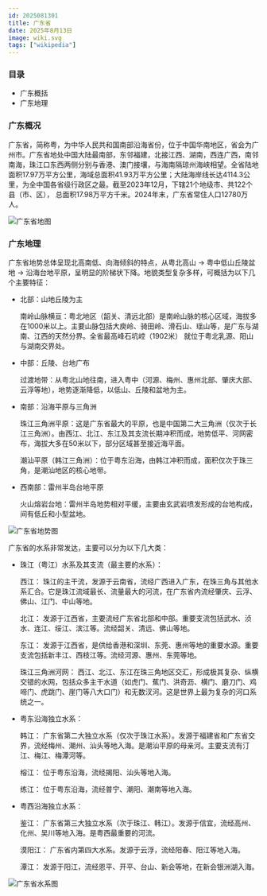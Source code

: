 ```yaml
---
id: 2025081301
title: 广东省
date: 2025年8月13日
image: wiki.svg
tags: ["wikipedia"]
---
```



### 目录

 - 广东概括
 - 广东地理


### 广东概况

广东省，简称粤，为中华人民共和国南部沿海省份，位于中国华南地区，省会为广州市。广东省地处中国大陆最南部，东邻福建，北接江西、湖南，西连广西，南邻南海，珠江口东西两侧分别与香港、澳门接壤，与海南隔琼州海峡相望。全省陆地面积17.97万平方公里，海域总面积41.93万平方公里；大陆海岸线长达4114.3公里，为全中国各省级行政区之最。截至2023年12月，下辖21个地级市、共122个县（市、区）， 总面积17.98万平方千米。2024年末，广东省常住人口12780万人。

![广东省地图](https://loongzxl.com/blogs/20250813广东省地图.jpg)


### 广东地理

广东省地势总体呈现北高南低、向海倾斜的特点，从粤北高山 → 粤中低山丘陵盆地 → 沿海台地平原，呈明显的阶梯状下降。地貌类型复杂多样，可概括为以下几个主要特征：

- 北部：山地丘陵为主

    南岭山脉横亘：粤北地区（韶关、清远北部）是南岭山脉的核心区域，海拔多在1000米以上。主要山脉包括大庾岭、骑田岭、滑石山、瑶山等，是广东与湖南、江西的天然分界。全省最高峰石坑崆（1902米） 就位于粤北乳源、阳山与湖南交界处。

- 中部：丘陵、台地广布

    过渡地带：从粤北山地往南，进入粤中（河源、梅州、惠州北部、肇庆大部、云浮等地），地势逐渐降低，以低山、丘陵和盆地为主。

- 南部：沿海平原与三角洲

    珠江三角洲平原：这是广东省最大的平原，也是中国第二大三角洲（仅次于长江三角洲）。由西江、北江、东江及其支流长期冲积而成，地势低平、河网密布，海拔大多在50米以下，部分区域甚至接近海平面。

    潮汕平原（韩江三角洲）：位于粤东沿海，由韩江冲积而成，面积仅次于珠三角，是潮汕地区的核心地带。

- 西南部：雷州半岛台地平原

    火山熔岩台地：雷州半岛地势相对平缓，主要由玄武岩喷发形成的台地构成，间有低丘和小型盆地。

![广东省地势图](https://loongzxl.com/blogs/20250813广东省地势图.jpg)


广东省的水系非常发达，主要可以分为以下几大类：

- 珠江（粤江）水系及其支流（最主要的水系）：

    西江： 珠江的主干流，发源于云南省，流经广西进入广东，在珠三角与其他水系汇合。它是珠江流域最长、流量最大的河流，在广东省内流经肇庆、云浮、佛山、江门、中山等地。

    北江： 发源于江西省，主要流经广东省北部和中部。重要支流包括武水、浈水、连江、绥江、滨江等。流经韶关、清远、佛山等地。

    东江： 发源于江西省，是供给香港和深圳、东莞、惠州等地的重要水源。重要支流包括新丰江、西枝江等。流经河源、惠州、东莞等地。

    珠江三角洲河网： 西江、北江、东江在珠三角地区交汇，形成极其复杂、纵横交错的水网，包括众多主干水道（如虎门、蕉门、洪奇沥、横门、磨刀门、鸡啼门、虎跳门、崖门等八大口门）和无数汊河。这是世界上最为复杂的河口系统之一。

- 粤东沿海独立水系：

    韩江： 广东省第二大独立水系（仅次于珠江水系）。发源于福建省和广东省交界，流经梅州、潮州、汕头等地入海。是潮汕平原的母亲河。主要支流有汀江、梅江、梅潭河等。

    榕江： 位于粤东沿海，流经揭阳、汕头等地入海。

    练江： 位于粤东沿海，流经普宁、潮阳、潮南等地入海。

- 粤西沿海独立水系：

    鉴江： 广东省第三大独立水系（次于珠江、韩江）。发源于信宜，流经高州、化州、吴川等地入海。是粤西最重要的河流。

    漠阳江： 广东省内第四大水系。发源于云浮，流经阳春、阳江等地入海。

    潭江： 发源于阳江，流经恩平、开平、台山、新会等地，在新会银洲湖入海。

![广东省水系图](https://loongzxl.com/blogs/20250813广东省水系图.jpg)
